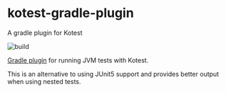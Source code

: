 # kotest-gradle-plugin
A gradle plugin for Kotest

![build](https://github.com/kotest/kotest-gradle-plugin/workflows/build/badge.svg)

[Gradle plugin](https://plugins.gradle.org/plugin/io.kotest) for running JVM tests with Kotest.

This is an alternative to using JUnit5 support and provides better output when using nested tests. 
